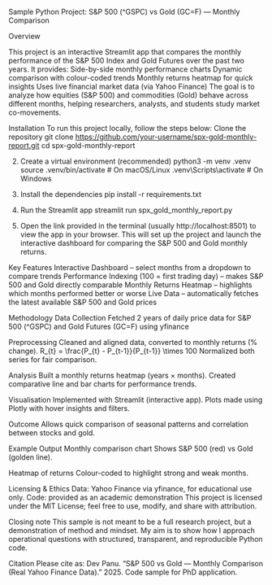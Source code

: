 Sample Python Project: S&P 500 (^GSPC) vs Gold (GC=F) — Monthly Comparison


Overview

This project is an interactive Streamlit app that compares the monthly performance of the S&P 500 Index and Gold Futures over the past two years.
It provides:
Side-by-side monthly performance charts
 Dynamic comparison with colour-coded trends
 Monthly returns heatmap for quick insights
Uses live financial market data (via Yahoo Finance)
The goal is to analyze how equities (S&P 500) and commodities (Gold) behave across different months, helping researchers, analysts, and students study market co-movements.

Installation
To run this project locally, follow the steps below:
Clone the repository
git clone https://github.com/your-username/spx-gold-monthly-report.git
cd spx-gold-monthly-report

2. Create a virtual environment (recommended)
python3 -m venv .venv
source .venv/bin/activate # On macOS/Linux
.venv\Scripts\activate # On Windows

3. Install the dependencies
pip install -r requirements.txt

4. Run the Streamlit app
streamlit run spx_gold_monthly_report.py

5. Open the link provided in the terminal (usually http://localhost:8501) to view the app in your browser.
This will set up the project and launch the interactive dashboard for comparing the S&P 500 and Gold monthly returns.




Key Features
Interactive Dashboard – select months from a dropdown to compare trends
Performance Indexing (100 = first trading day) – makes S&P 500 and Gold directly comparable
Monthly Returns Heatmap – highlights which months performed better or worse
Live Data – automatically fetches the latest available S&P 500 and Gold prices

Methodology
Data Collection
Fetched 2 years of daily price data for S&P 500 (^GSPC) and Gold Futures (GC=F) using yfinance

Preprocessing
Cleaned and aligned data, converted to monthly returns (% change).
                                                               R_{t} = \frac{P_{t} - P_{t-1}}{P_{t-1}} \times 100
Normalized both series for fair comparison.

Analysis
Built a monthly returns heatmap (years × months).
Created comparative line and bar charts for performance trends.

Visualisation
Implemented with Streamlit (interactive app).
Plots made using Plotly with hover insights and filters.

Outcome
Allows quick comparison of seasonal patterns and correlation between stocks and gold.


Example Output
Monthly comparison chart
Shows S&P 500 (red) vs Gold (golden line).

 Heatmap of returns
Colour-coded to highlight strong and weak months.

Licensing & Ethics
Data: Yahoo Finance via yfinance, for educational use only.
Code: provided as an academic demonstration
This project is licensed under the MIT License; feel free to use, modify, and share with attribution.


Closing note
This sample is not meant to be a full research project, but a demonstration of method and mindset. My aim is to show how I approach operational questions with structured, transparent, and reproducible Python code.

Citation
Please cite as:
Dev Panu. “S&P 500 vs Gold — Monthly Comparison (Real Yahoo Finance Data).” 2025. Code sample for PhD application.
